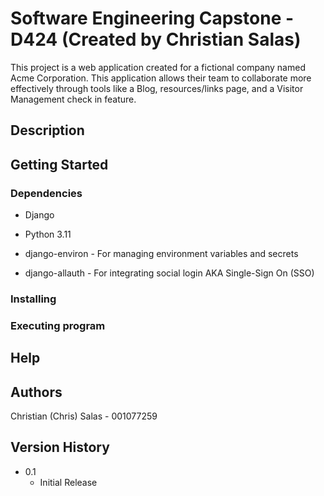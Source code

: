 # Software Engineering Capstone - D424 (Created by Christian Salas)

This project is a web application created for a fictional company named Acme Corporation. This application allows their team to collaborate more effectively through tools like a Blog, resources/links page, and a Visitor Management check in feature.

## Description

## Getting Started

### Dependencies

* Django
* Python 3.11

* django-environ - For managing environment variables and secrets
* django-allauth - For integrating social login AKA Single-Sign On (SSO)

### Installing

### Executing program

## Help

## Authors

Christian (Chris) Salas - 001077259

## Version History

* 0.1
    * Initial Release
